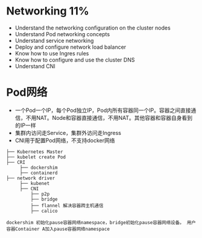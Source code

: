 # Networking 11%
- Understand the networking configuration on the cluster nodes
- Understand Pod networking concepts
- Understand service networking
- Deploy and configure network load balancer
- Know how to use Ingres rules
- Know how to configure and use the cluster DNS
- Understand CNI

# Pod网络

- 一个Pod一个IP，每个Pod独立IP，Pod内所有容器同一个IP。容器之间直接通信，不用NAT。Node和容器直接通信，不用NAT。其他容器和容器自身看到的IP一样
- 集群内访问走Service，集群外访问走Ingress
- CNI用于配置Pod网络，不支持docker网络

```
├── Kubernetes Master
├── kubelet create Pod
├── CRI
     ├── dockershim
     ├── containerd
├── network driver
     ├── kubenet
     ├── CNI
         ├── p2p
         ├── bridge
         ├── flannel 解决容器跨主机通信
         ├── calico

dockershim 初始化pause容器网络namespace，bridge初始化pause容器网络设备。 用户容器Container A加入pause容器网络namespace

```
